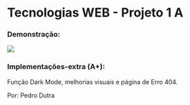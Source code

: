 # Tecnologias WEB - Projeto 1 A
### Demonstração:
![](https://github.com/pabdutra/tecweb-Projeto1A/blob/main/demonstracao.gif)

### Implementações-extra (A+):
Função Dark Mode, melhorias visuais e página de Erro 404.

Por: Pedro Dutra

